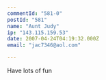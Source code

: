 ```yaml
---
commentId: "581-0"
postId: "581"
name: "Aunt Judy"
ip: "143.115.159.53"
date: 2007-04-24T04:19:32.000Z
email: "jac7346@aol.com"

---
```

<p>Have lots of fun</p>